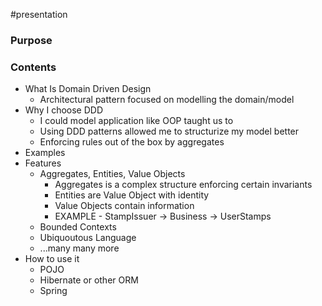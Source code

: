 #presentation 

### Purpose


### Contents

- What Is Domain Driven Design
	- Architectural pattern focused on modelling the domain/model
- Why I choose DDD
	- I could model application like OOP taught us to
	- Using DDD patterns allowed me to structurize my model better
	- Enforcing rules out of the box by aggregates
- Examples
- Features
	- Aggregates, Entities, Value Objects
		- Aggregates is a complex structure enforcing certain invariants
		- Entities are Value Object with identity
		- Value Objects contain information
		- EXAMPLE - StampIssuer -> Business -> UserStamps
	- Bounded Contexts
	- Ubiquoutous Language
	- ...many many more
- How to use it
	- POJO
	- Hibernate or other ORM
	- Spring